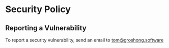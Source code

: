 # Security Policy

## Reporting a Vulnerability

To report a security vulnerability, send an email to tom@groshong.software
